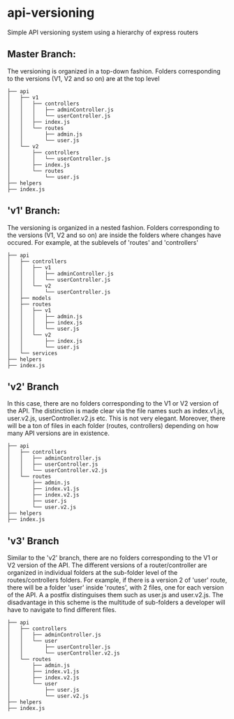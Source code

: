 # api-versioning
Simple API versioning system using a hierarchy of express routers

## Master Branch:

The versioning is organized in a top-down fashion. Folders corresponding to the versions (V1, V2 and so on) are at the top level
```
├── api
│   ├── v1
│   │   ├── controllers
│   │   │   ├── adminController.js
│   │   │   └── userController.js
│   │   ├── index.js
│   │   └── routes
│   │       ├── admin.js
│   │       └── user.js
│   └── v2
│       ├── controllers
│       │   └── userController.js
│       ├── index.js
│       └── routes
│           └── user.js
├── helpers
├── index.js
```
## 'v1' Branch:

The versioning is organized in a nested fashion. Folders corresponding to the versions (V1, V2 and so on) are inside the folders where changes have occured. 
For example, at the sublevels of 'routes' and 'controllers'
```
├── api
│   ├── controllers
│   │   ├── v1
│   │   │   ├── adminController.js
│   │   │   └── userController.js
│   │   └── v2
│   │       └── userController.js
│   ├── models
│   ├── routes
│   │   ├── v1
│   │   │   ├── admin.js
│   │   │   ├── index.js
│   │   │   └── user.js
│   │   └── v2
│   │       ├── index.js
│   │       └── user.js
│   └── services
├── helpers
├── index.js
```
## 'v2' Branch

In this case, there are no folders corresponding to the V1 or V2 version of the API. The distinction is made clear via the file names such as index.v1.js, user.v2.js, userController.v2.js etc. This is not very elegant. Moreover, there will be a ton of files in each folder (routes, controllers) depending on how many API versions are in existence. 
```
├── api
│   ├── controllers
│   │   ├── adminController.js
│   │   ├── userController.js
│   │   └── userController.v2.js
│   └── routes
│       ├── admin.js
│       ├── index.v1.js
│       ├── index.v2.js
│       ├── user.js
│       └── user.v2.js
├── helpers
├── index.js
```

## 'v3' Branch

Similar to the 'v2' branch, there are no folders corresponding to the V1 or V2 version of the API. The different versions of a router/controller are organized in individual folders at the sub-folder level of the routes/controllers folders. For example, if there is a version 2 of 'user' route, there will be a folder 'user' inside 'routes', with 2 files, one for each version of the API. A a postfix distinguises them such as user.js and user.v2.js. The disadvantage in this scheme is the multitude of sub-folders a developer will have to navigate to find different files. 

```
├── api
│   ├── controllers
│   │   ├── adminController.js
│   │   └── user
│   │       ├── userController.js
│   │       └── userController.v2.js
│   └── routes
│       ├── admin.js
│       ├── index.v1.js
│       ├── index.v2.js
│       └── user
│           ├── user.js
│           └── user.v2.js
├── helpers
├── index.js
```